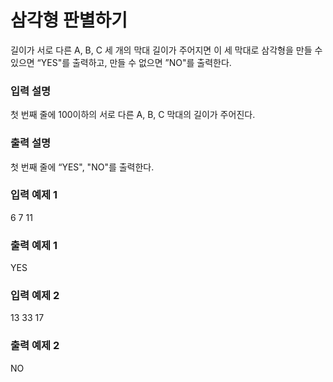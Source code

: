 # 삼각형 판별하기

길이가 서로 다른 A, B, C 세 개의 막대 길이가 주어지면 이 세 막대로 삼각형을 만들 수 있으면 “YES"를 출력하고, 만들 수 없으면 ”NO"를 출력한다.

### 입력 설명

첫 번째 줄에 100이하의 서로 다른 A, B, C 막대의 길이가 주어진다.

### 출력 설명

첫 번째 줄에 “YES", "NO"를 출력한다.

### 입력 예제 1

6 7 11

### 출력 예제 1

YES

### 입력 예제 2

13 33 17

### 출력 예제 2

NO
